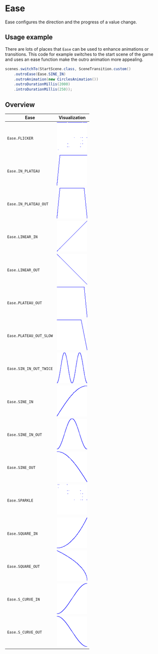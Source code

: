 # Ease

Ease configures the direction and the progress of a value change.

## Usage example

There are lots of places that `Ease` can be used to enhance animations or transitions.
This code for example switches to the start scene of the game and uses an ease function make the outro animation more appealing.

``` java
scenes.switchTo(StartScene.class, SceneTransition.custom()
    .outroEase(Ease.SINE_IN)
    .outroAnimation(new CirclesAnimation())
    .outroDurationMillis(2000)
    .introDurationMillis(250));
```

## Overview

| Ease                    | Visualization                             |
|-------------------------|-------------------------------------------|
| `Ease.FLICKER`          | ![FLICKER](FLICKER.png)                   |
| `Ease.IN_PLATEAU`       | ![IN_PLATEAU](IN_PLATEAU.png)             |
| `Ease.IN_PLATEAU_OUT`   | ![IN_PLATEAU_OUT](IN_PLATEAU_OUT.png)     |
| `Ease.LINEAR_IN`        | ![LINEAR_IN](LINEAR_IN.png)               |
| `Ease.LINEAR_OUT`       | ![LINEAR_OUT](LINEAR_OUT.png)             |
| `Ease.PLATEAU_OUT`      | ![PLATEAU_OUT](PLATEAU_OUT.png)           |
| `Ease.PLATEAU_OUT_SLOW` | ![PLATEAU_OUT_SLOW](PLATEAU_OUT_SLOW.png) |
| `Ease.SIN_IN_OUT_TWICE` | ![SIN_IN_OUT_TWICE](SIN_IN_OUT_TWICE.png) |
| `Ease.SINE_IN`          | ![SINE_IN](SINE_IN.png)                   |
| `Ease.SINE_IN_OUT`      | ![SINE_IN_OUT](SINE_IN_OUT.png)           |
| `Ease.SINE_OUT`         | ![SINE_OUT](SINE_OUT.png)                 |
| `Ease.SPARKLE`          | ![SPARKLE](SPARKLE.png)                   |
| `Ease.SQUARE_IN`        | ![SQUARE_IN](SQUARE_IN.png)               |
| `Ease.SQUARE_OUT`       | ![SQUARE_OUT](SQUARE_OUT.png)             |
| `Ease.S_CURVE_IN`       | ![S_CURVE_IN](S_CURVE_IN.png)             |
| `Ease.S_CURVE_OUT`      | ![S_CURVE_OUT](S_CURVE_OUT.png)             |